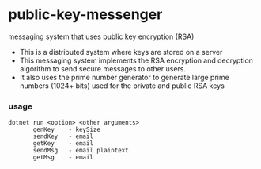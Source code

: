 # public-key-messenger
messaging system that uses public key encryption (RSA)

- This is a distributed system where keys are stored on a server 
- This messaging system implements the RSA encryption and decryption algorithm to send secure messages to other users.
- It also uses the prime number generator to generate large prime numbers (1024+ bits) used for the private and public RSA keys

### usage
```
dotnet run <option> <other arguments> 
       genKey    - keySize
       sendKey   - email 
       getKey    - email 
       sendMsg   - email plaintext 
       getMsg    - email
```
